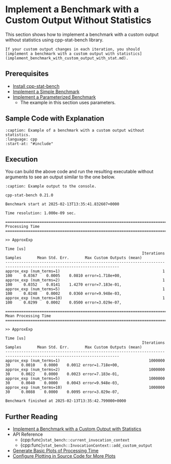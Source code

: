# Implement a Benchmark with a Custom Output Without Statistics

This section shows how to implement a benchmark with a custom output
without statistics using cpp-stat-bench library.

```{hint}
If your custom output changes in each iteration, you should
[implement a benchmark with a custom output with statistics](implement_benchmark_with_custom_output_with_stat.md).
```

## Prerequisites

- [Install cpp-stat-bench](../installation.md)
- [Implement a Simple Benchmark](implement_simple_benchmark.md)
- [Implement a Parameterized Benchmark](implement_parameterized_benchmark.md)
  - The example in this section uses parameters.

## Sample Code with Explanation

```{literalinclude} ../../../../examples/custom_output_without_stat.cpp
:caption: Example of a benchmark with a custom output without statistics.
:language: cpp
:start-at: "#include"
```

## Execution

You can build the above code and run the resulting executable without arguments
to see an output similar to the one below.

```{code-block} none
:caption: Example output to the console.

cpp-stat-bench 0.21.0

Benchmark start at 2025-02-13T13:35:41.832607+0000

Time resolution: 1.000e-09 sec.

========================================================================================================================
Processing Time
========================================================================================================================

>> ApproxExp
                                                                                Time [us]
                                                            Iterations Samples       Mean Std. Err.       Max Custom Outputs (mean)
------------------------------------------------------------------------------------------------------------------------
approx_exp (num_terms=1)                                             1     100     0.0367    0.0005    0.0810 error=1.718e+00,
approx_exp (num_terms=2)                                             1     100     0.0352    0.0141    1.4270 error=7.183e-01,
approx_exp (num_terms=5)                                             1     100     0.0248    0.0002    0.0360 error=9.948e-03,
approx_exp (num_terms=10)                                            1     100     0.0299    0.0002    0.0500 error=3.029e-07,

========================================================================================================================
Mean Processing Time
========================================================================================================================

>> ApproxExp
                                                                                Time [us]
                                                            Iterations Samples       Mean Std. Err.       Max Custom Outputs (mean)
------------------------------------------------------------------------------------------------------------------------
approx_exp (num_terms=1)                                       1000000      30     0.0010    0.0000    0.0012 error=1.718e+00,
approx_exp (num_terms=2)                                       1000000      30     0.0022    0.0000    0.0023 error=7.183e-01,
approx_exp (num_terms=5)                                       1000000      30     0.0040    0.0000    0.0043 error=9.948e-03,
approx_exp (num_terms=10)                                      1000000      30     0.0088    0.0000    0.0095 error=3.029e-07,

Benchmark finished at 2025-02-13T13:35:42.799000+0000
```

## Further Reading

- [Implement a Benchmark with a Custom Output with Statistics](implement_benchmark_with_custom_output_with_stat.md)
- API Reference
  - {cpp:func}`stat_bench::current_invocation_context`
  - {cpp:func}`stat_bench::InvocationContext::add_custom_output`
- [Generate Basic Plots of Processing Time](generate_basic_plots.md)
- [Configure Plotting in Source Code for More Plots](configure_plotting.md)
